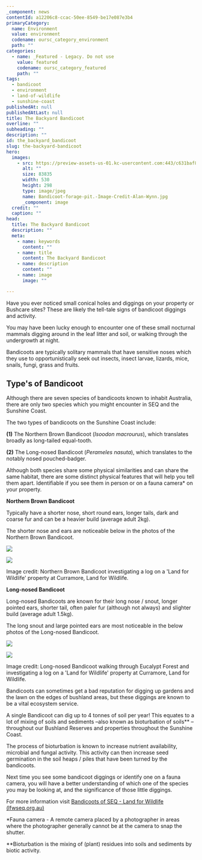 ```yaml
---
_component: news
contentId: a12206c8-ccac-50ee-8549-be17e087e3b4
primaryCategory:
  name: Environment
  value: environment
  codename: oursc_category_environment
  path: ""
categories:
  - name: _Featured - Legacy. Do not use
    value: featured
    codename: oursc_category_featured
    path: ""
tags:
  - bandicoot
  - environment
  - land-of-wildlife
  - sunshine-coast
publishedAt: null
publishedAtLast: null
title: The Backyard Bandicoot
overline: ""
subheading: ""
description: ""
id: the_backyard_bandicoot
slug: the-backyard-bandicoot
hero:
  images:
    - src: https://preview-assets-us-01.kc-usercontent.com:443/c631baf8-1b46-001f-580c-d0001b68b4a8/b1eb252b-7157-44f4-9ba0-9f969c0d77ab/Bandicoot-forage-pit.-Image-Credit-Alan-Wynn.jpg
      alt: ""
      size: 83835
      width: 530
      height: 298
      type: image/jpeg
      name: Bandicoot-forage-pit.-Image-Credit-Alan-Wynn.jpg
      _component: image
  credit: ""
  caption: ""
head:
  title: The Backyard Bandicoot
  description: ""
  meta:
    - name: keywords
      content: ""
    - name: title
      content: The Backyard Bandicoot
    - name: description
      content: ""
    - name: image
      image: ""

---
```

Have you ever noticed small conical holes and diggings on your property or Bushcare sites? These are likely the tell-tale signs of bandicoot diggings and activity.

You may have been lucky enough to encounter one of these small nocturnal mammals digging around in the leaf litter and soil, or walking through the undergrowth at night.

Bandicoots are typically solitary mammals that have sensitive noses which they use to opportunistically seek out insects, insect larvae, lizards, mice, snails, fungi, grass and fruits.

## Type's of Bandicoot

Although there are seven species of bandicoots known to inhabit Australia, there are only two species which you might encounter in SEQ and the Sunshine Coast. 

The two types of bandicoots on the Sunshine Coast include:

**(1)** The Northern Brown Bandicoot (*Isoodon macrourus*), which translates broadly as long-tailed equal-tooth.

**(2)** The Long-nosed Bandicoot (*Perameles nasuta*), which translates to the notably nosed pouched-badger.

Although both species share some physical similarities and can share the same habitat, there are some distinct physical features that will help you tell them apart. Identifiable if you see them in person or on a fauna camera\* on your property.

**Northern Brown Bandicoot**

Typically have a shorter nose, short round ears, longer tails, dark and coarse fur and can be a heavier build (average adult 2kg).

The shorter nose and ears are noticeable below in the photos of the Northern Brown Bandicoot.

![](https://preview-assets-us-01.kc-usercontent.com:443/c631baf8-1b46-001f-580c-d0001b68b4a8/630991d5-35a5-4202-9cef-567164a28f93/Bandicoot_Northern-brown-bandicoot-1-cropped.jpg)

![](https://preview-assets-us-01.kc-usercontent.com:443/c631baf8-1b46-001f-580c-d0001b68b4a8/7d9d5ad0-792e-439f-bfc5-166b039730c3/Northern-Brown-Bandicoot-investigating-a-log.jpg)

Image credit: Northern Brown Bandicoot investigating a log on a 'Land for Wildlife' property at Curramore, Land for Wildlife.

**Long-nosed Bandicoot**

Long-nosed Bandicoots are known for their long nose / snout, longer pointed ears, shorter tail, often paler fur (although not always) and slighter build (average adult 1.5kg).

The long snout and large pointed ears are most noticeable in the below photos of the Long-nosed Bandicoot.

![](https://preview-assets-us-01.kc-usercontent.com:443/c631baf8-1b46-001f-580c-d0001b68b4a8/806f4367-46c3-42dd-9a6b-6cc8541ef03b/Bandicoot_Long-nosed-bandicoot-Image-Land-for-Wildlife-cropped.jpg)

![](https://preview-assets-us-01.kc-usercontent.com:443/c631baf8-1b46-001f-580c-d0001b68b4a8/bcaf53bf-0f63-4202-abaa-541302ab1e2b/Long-Nosed-Bandicoot-walking-through-Eucalpyt-Forest-2.jpg)

Image credit: Long-nosed Bandicoot walking through Eucalypt Forest and investigating a log on a 'Land for Wildlife' property at Curramore, Land for Wildlife.

Bandicoots can sometimes get a bad reputation for digging up gardens and the lawn on the edges of bushland areas, but these diggings are known to be a vital ecosystem service.

A single Bandicoot can dig up to 4 tonnes of soil per year! This equates to a lot of mixing of soils and sediments –also known as bioturbation of soils\*\* – throughout our Bushland Reserves and properties throughout the Sunshine Coast.

The process of bioturbation is known to increase nutrient availability, microbial and fungal activity. This activity can then increase seed germination in the soil heaps / piles that have been turned by the bandicoots.

Next time you see some bandicoot diggings or identify one on a fauna camera, you will have a better understanding of which one of the species you may be looking at, and the significance of those little diggings.

For more information visit [Bandicoots of SEQ - Land for Wildlife (lfwseq.org.au)](https://www.lfwseq.org.au/bandicoots-of-seq/)


\*Fauna camera - A remote camera placed by a photographer in areas where the photographer generally cannot be at the camera to snap the shutter.

\*\*Bioturbation is the mixing of (plant) residues into soils and sediments by biotic activity.
